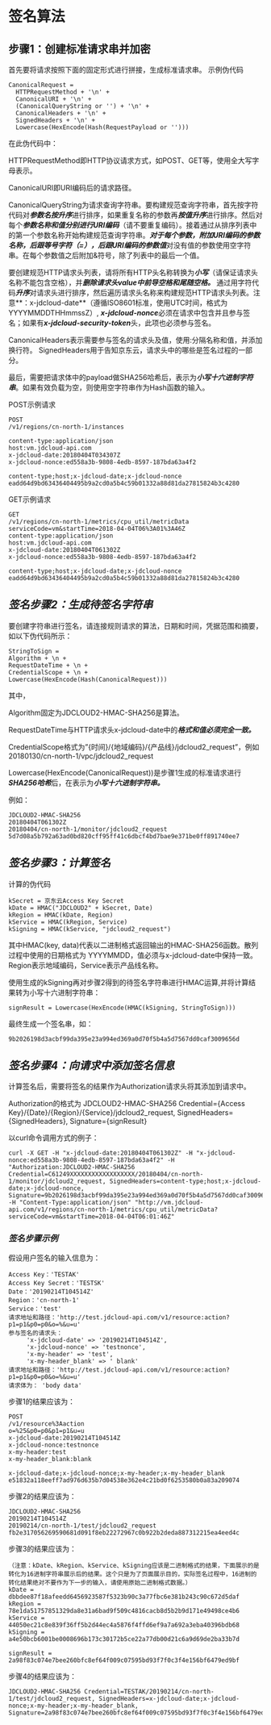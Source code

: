 # **签名算法**

## **步骤1：创建标准请求串并加密**
首先要将请求按照下面的固定形式进行拼接，生成标准请求串。 示例伪代码

```
CanonicalRequest =
  HTTPRequestMethod + '\n' +
  CanonicalURI + '\n' +
  (CanonicalQueryString or '') + '\n' +
  CanonicalHeaders + '\n' +
  SignedHeaders + '\n' +
  Lowercase(HexEncode(Hash(RequestPayload or '')))
```
在此伪代码中：

HTTPRequestMethod即HTTP协议请求方式，如POST、GET等，使用全大写字母表示。

CanonicalURI即URI编码后的请求路径。

CanonicalQueryString为请求查询字符串。要构建规范查询字符串，首先按字符代码对***参数名按升序***进行排序，如果重复名称的参数再***按值升序***进行排序。然后对每个***参数名称和值分别进行URI编码***（请不要重复编码）。接着通过从排序列表中的第一个参数名称开始构建规范查询字符串。***对于每个参数，附加URI编码的参数名称，后跟等号字符（=），后跟URI编码的参数值***对没有值的参数使用空字符串。在每个参数值之后附加&符号，除了列表中的最后一个值。

要创建规范HTTP请求头列表，请将所有HTTP头名称转换为***小写***（请保证请求头名称不能包含空格），并***删除请求头value中前导空格和尾随空格。*** 通过用字符代码***升序***对请求头进行排序，然后遍历请求头名称来构建规范HTTP请求头列表。注意**：x-jdcloud-date**（遵循ISO8601标准，使用UTC时间，格式为YYYYMMDDTHHmmssZ）, ***x-jdcloud-nonce***必须在请求中包含并且参与签名；如果有***x-jdcloud-security-token***头，此项也必须参与签名。

CanonicalHeaders表示需要参与签名的请求头及值，使用:分隔名称和值，并添加换行符。 SignedHeaders用于告知京东云，请求头中的哪些是签名过程的一部分。

最后，需要把请求体中的payload做SHA256哈希后，表示为***小写十六进制字符串***。如果有效负载为空，则使用空字符串作为Hash函数的输入。

POST示例请求
```
POST
/v1/regions/cn-north-1/instances 

content-type:application/json
host:vm.jdcloud-api.com
x-jdcloud-date:20180404T034307Z
x-jdcloud-nonce:ed558a3b-9808-4edb-8597-187bda63a4f2 	

content-type;host;x-jdcloud-date;x-jdcloud-nonce
eadd64d9bd63436404495b9a2cd0a5b4c59b01332a88d81da27815824b3c4280
```
GET示例请求
```$xslt
GET
/v1/regions/cn-north-1/metrics/cpu_util/metricData
serviceCode=vm&startTime=2018-04-04T06%3A01%3A46Z
content-type:application/json
host:vm.jdcloud-api.com
x-jdcloud-date:20180404T061302Z
x-jdcloud-nonce:ed558a3b-9808-4edb-8597-187bda63a4f2 

content-type;host;x-jdcloud-date;x-jdcloud-nonce
eadd64d9bd63436404495b9a2cd0a5b4c59b01332a88d81da27815824b3c4280
```

## ***签名步骤2：生成待签名字符串***
要创建字符串进行签名，请连接规则请求的算法，日期和时间，凭据范围和摘要，如以下伪代码所示：
```$xslt
StringToSign =
Algorithm + \n +
RequestDateTime + \n +
CredentialScope + \n +
Lowercase(HexEncode(Hash(CanonicalRequest)))
```
其中，

Algorithm固定为JDCLOUD2-HMAC-SHA256是算法。

RequestDateTime与HTTP请求头x-jdcloud-date中的***格式和值必须完全一致。***

CredentialScope格式为”{时间}/{地域编码}/{产品线}/jdcloud2_request”，例如20180130/cn-north-1/vpc/jdcloud2_request

Lowercase(HexEncode(CanonicalRequest))是步骤1生成的标准请求进行***SHA256哈希***后，在表示为***小写十六进制字符串。***

例如：
```$xslt
JDCLOUD2-HMAC-SHA256
20180404T061302Z
20180404/cn-north-1/monitor/jdcloud2_request
5d7d08a5b792a63ad0bd820cff95ff41c6dbcf4bd7bae9e371be0ff891740ee7
```
## ***签名步骤3：计算签名***
计算的伪代码
```$xslt
kSecret = 京东云Access Key Secret
kDate = HMAC("JDCLOUD2" + kSecret, Date)
kRegion = HMAC(kDate, Region)
kService = HMAC(kRegion, Service)
kSigning = HMAC(kService, "jdcloud2_request")
```
其中HMAC(key, data)代表以二进制格式返回输出的HMAC-SHA256函数。散列过程中使用的日期格式为 YYYYMMDD，值必须与x-jdcloud-date中保持一致。Region表示地域编码，Service表示产品线名称。

使用生成的kSigning再对步骤2得到的待签名字符串进行HMAC运算,并将计算结果转为小写十六进制字符串：

```$xslt
signResult = Lowercase(HexEncode(HMAC(kSigning, StringToSign)))
```
最终生成一个签名串，如：
```
9b2026198d3acbf99da395e23a994ed369a0d70f5b4a5d7567dd0caf3009656d
```

## ***签名步骤4：向请求中添加签名信息***
计算签名后，需要将签名的结果作为Authorization请求头将其添加到请求中。

Authorization的格式为 JDCLOUD2-HMAC-SHA256 Credential={Access Key}/{Date}/{Region}/{Service}/jdcloud2_request, SignedHeaders={SignedHeaders}, Signature={signResult}

以curl命令调用方式的例子：
```$xslt
curl -X GET -H "x-jdcloud-date:20180404T061302Z" -H "x-jdcloud-nonce:ed558a3b-9808-4edb-8597-187bda63a4f2" -H "Authorization:JDCLOUD2-HMAC-SHA256 Credential=C61249XXXXXXXXXXXXXXXXXX/20180404/cn-north-1/monitor/jdcloud2_request, SignedHeaders=content-type;host;x-jdcloud-date;x-jdcloud-nonce, Signature=9b2026198d3acbf99da395e23a994ed369a0d70f5b4a5d7567dd0caf3009656d" -H "Content-Type:application/json" "http://vm.jdcloud-api.com/v1/regions/cn-north-1/metrics/cpu_util/metricData?serviceCode=vm&startTime=2018-04-04T06:01:46Z"
```

### ***签名步骤示例***
假设用户签名的输入信息为：

```$xslt
Access Key：'TESTAK'
Access Key Secret：'TESTSK'
Date：'20190214T104514Z'
Region：'cn-north-1'
Service：'test'
请求地址和路径：'http://test.jdcloud-api.com/v1/resource:action?p1=p1&p0=p0&o=%&u=u'
参与签名的请求头：
     'x-jdcloud-date' => '20190214T104514Z',
     'x-jdcloud-nonce' => 'testnonce',
     'x-my-header' => 'test',
     'x-my-header_blank' => ' blank'
请求地址和路径：'http://test.jdcloud-api.com/v1/resource:action?p1=p1&p0=p0&o=%&u=u'
请求体为： 'body data'
```
步骤1的结果应该为：

```$xslt
POST
/v1/resource%3Aaction
o=%25&p0=p0&p1=p1&u=u
x-jdcloud-date:20190214T104514Z
x-jdcloud-nonce:testnonce
x-my-header:test
x-my-header_blank:blank

x-jdcloud-date;x-jdcloud-nonce;x-my-header;x-my-header_blank
e51832a118eeff7ad976d635b7d04538e362e4c21bd0f6253580b0a83a209074
```
步骤2的结果应该为：
```$xslt
JDCLOUD2-HMAC-SHA256
20190214T104514Z
20190214/cn-north-1/test/jdcloud2_request
fb2e317056269590681d091f8eb22272967c0b922b2deda887312215ea4eed4c
```
步骤3的结果应该为：
```$xslt
（注意：kDate、kRegion、kService、kSigning应该是二进制格式的结果，下面展示的是转化为16进制字符串展示后的结果。这个只是为了页面展示目的，实际签名过程中，16进制的转化结果绝对不要作为下一步的输入，请使用原始二进制格式数据。）
kDate = dbbdee87f18afeedd6456923587f5323b90c3a77fbc6e381b243c90c672d5daf
kRegion = 78e1da51757851329da8e31a6bad9f509c4816cacb8d5b2b9d171e49498ce4b6
kService = 44050ec21c8e839f36ff5b2d44ec4a5876f4ffd6ef9a7a692a3eba40396bdb68
kSigning = a4e50bcb6001be0008696b173c30172b5ce22a77db00d21c6a9d69de2ba33b7d

signResult = 2a98f83c074e7bee260bfc8ef64f009c07595bd93f7f0c3f4e156bf6479ed9bf
```

步骤4的结果应该为：
```$xslt
JDCLOUD2-HMAC-SHA256 Credential=TESTAK/20190214/cn-north-1/test/jdcloud2_request, SignedHeaders=x-jdcloud-date;x-jdcloud-nonce;x-my-header;x-my-header_blank, Signature=2a98f83c074e7bee260bfc8ef64f009c07595bd93f7f0c3f4e156bf6479ed9bf
```
